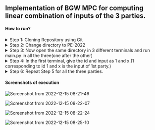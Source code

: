 ## Implementation of BGW MPC for computing linear combination of inputs of the 3 parties.

#### How to run?

<details>
<summary>
Step 1: Cloning Repository using Git
  </summary>
<br>

```bash
git clone https://github.com/'<your-github-username>'/classDeck.git
```

</details>


<details>
<summary>
Step 2: Change directory to PE-2022
</summary>
<br>

```bash
cd classDeck
```

</details>

<details>
<summary>
Step 3: Now open the same directory in 3 different terminals and run main.py in all the three(one after the other)
</summary>
<br>

```bash
python3 main.py
```
</details>

<details>
<summary>
Step 4: In the first terminal, give the id and input as 1 and x.(1 corresponding to id 1 and x is the input of 1st party.) 
</summary>
</details>


<details>
<summary>
Step 6: Repeat Step 5 for all the three parties.
</summary>
</details>

#### Screenshots of execution
![Screenshot from 2022-12-15 08-21-46](https://user-images.githubusercontent.com/76842817/207763823-5e82fca6-b13b-41f8-b4b4-4d7c84f34723.png)

![Screenshot from 2022-12-15 08-22-07](https://user-images.githubusercontent.com/76842817/207763836-6fc0028f-a44c-4506-a4f9-dea8ae22dc4a.png)


![Screenshot from 2022-12-15 08-22-24](https://user-images.githubusercontent.com/76842817/207763846-1f7fe3ce-71a8-45d7-8a6d-578188b9a190.png)


![Screenshot from 2022-12-15 08-25-10](https://user-images.githubusercontent.com/76842817/207763866-9340ec92-673d-4a82-a149-afceadd88029.png)

